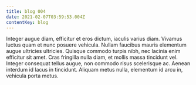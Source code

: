 ```yaml
---
title: blog 004
date: 2021-02-07T03:59:53.004Z
contentKey: blog
---
```

<!--StartFragment-->

Integer augue diam, efficitur et eros dictum, iaculis varius diam. Vivamus luctus quam et nunc posuere vehicula. Nullam faucibus mauris elementum augue ultricies ultricies. Quisque commodo turpis nibh, nec lacinia enim efficitur sit amet. Cras fringilla nulla diam, et mollis massa tincidunt vel. Integer consequat tellus augue, non commodo risus scelerisque ac. Aenean interdum id lacus in tincidunt. Aliquam metus nulla, elementum id arcu in, vehicula porta metus.

<!--EndFragment-->